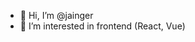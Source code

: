 - 👋 Hi, I’m @jainger
- 👀 I’m interested in frontend (React, Vue)

<!---
jainger/jainger is a ✨ special ✨ repository because its `README.md` (this file) appears on your GitHub profile.
You can click the Preview link to take a look at your changes.
--->
